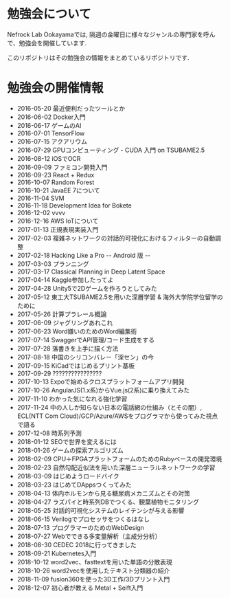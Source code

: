 # 勉強会について
Nefrock Lab Ookayamaでは, 隔週の金曜日に様々なジャンルの専門家を呼んで、勉強会を開催しています.

このリポジトリはその勉強会の情報をまとめているリポジトリです.

# 勉強会の開催情報

* 2016-05-20 最近便利だったツールとか
* 2016-06-02 Docker入門
* 2016-06-17 ゲームのAI
* 2016-07-01 TensorFlow
* 2016-07-15 アクアリウム
* 2016-07-29 GPUコンピューティング・CUDA ⼊⾨ on TSUBAME2.5
* 2016-08-12 iOSでOCR
* 2016-09-09 ファミコン開発入門
* 2016-09-23 React + Redux
* 2016-10-07 Random Forest
* 2016-10-21 JavaEE 7について
* 2016-11-04 SVM
* 2016-11-18 Development Idea for Bokete
* 2016-12-02 vvvv
* 2016-12-16 AWS IoTについて
* 2017-01-13 正規表現実装入門
* 2017-02-03 複雑ネットワークの対話的可視化におけるフィルターの自動調整
* 2017-02-18 Hacking Like a Pro -- Android 版 --
* 2017-03-03 プランニング
* 2017-03-17 Classical Planning in Deep Latent Space
* 2017-04-14 Kaggle参加したってよ
* 2017-04-28 Unity5で2Dゲームを作ろうとしてみた
* 2017-05-12 東工大TSUBAME2.5を用いた深層学習 & 海外大学院学位留学のために
* 2017-05-26 計算プラレール概論
* 2017-06-09 ジャグリングあれこれ
* 2017-06-23 Word嫌いのためのWord編集術
* 2017-07-14 SwaggerでAPI管理/コード生成をする
* 2017-07-28 落書きを上手に描く方法
* 2017-08-18 中国のシリコンバレー「深セン」の今
* 2017-09-15 KiCadではじめるプリント基板
* 2017-09-29 ????????????????
* 2017-10-13 Expoで始めるクロスプラットフォームアプリ開発
* 2017-10-26 AngularJS(1.x系)からVue.js(2系)に乗り換えてみた
* 2017-11-10 わかった気になれる強化学習
* 2017-11-24 中の人しか知らない日本の電話網の仕組み（とその闇）, ECL(NTT Com Cloud)/GCP/Azure/AWSをプログラマから使ってみた視点で語る
* 2017-12-08 時系列予測
* 2018-01-12 SEOで世界を変えるには
* 2018-01-26 ゲームの探索アルゴリズム
* 2018-02-09 CPU＋FPGAプラットフォームのためのRubyベースの開発環境
* 2018-02-23 自然勾配近似法を用いた深層ニューラルネットワークの学習
* 2018-03-09 はじめようロードバイク
* 2018-03-23 はじめてDAppsつくってみた
* 2018-04-13 体内ホルモンから見る糖尿病メカニズムとその対策
* 2018-04-27 ラズパイと時系列DBでつくる、観葉植物モニタリング
* 2018-05-25 対話的可視化システムのレイテンシが与える影響
* 2018-06-15 Verilogでプロセッサをつくるはなし
* 2018-07-13 プログラマーのためのWebDesign
* 2018-07-27 Webでできる多変量解析（主成分分析）
* 2018-08-30 CEDEC 2018に行ってきました
* 2018-09-21 Kubernetes入門
* 2018-10-12 word2vec、fasttextを用いた単語の分散表現
* 2018-10-26 word2vecを使用したテキスト分類器の紹介
* 2018-11-09 fusion360を使った3D工作/3Dプリント入門
* 2018-12-07 初心者が教える Metal + Seift入門

